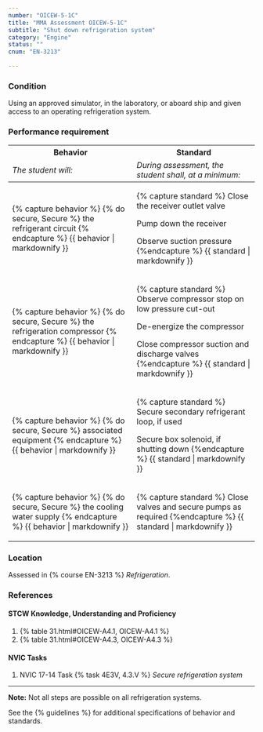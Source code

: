 ```yaml
---
number: "OICEW-5-1C"
title: "MMA Assessment OICEW-5-1C"
subtitle: "Shut down refrigeration system"
category: "Engine"
status: ""
cnum: "EN-3213"

---
```

### Condition

Using an approved simulator, in the laboratory, or aboard ship and given access to an operating refrigeration system.

### Performance requirement 

<table width='100%' class='Guidelines'>
 <thead>
 <tr>
     <th class='thirty'>Behavior</th>
     <th class='seventy'>Standard</th>
 </tr>
 <tr>
     <td><em>The student will:</em></td>
     <td><em>During assessment, the student shall, at a minimum:</em></td>
 </tr>
 </thead>
 <tbody>
 

<tr><td>

{% capture behavior %}
{% do secure, Secure %} the refrigerant circuit
{% endcapture %}
{{ behavior | markdownify }}

</td><td>

{% capture standard %}
Close the receiver outlet valve

Pump down the receiver

Observe suction pressure
{%endcapture %}
{{ standard | markdownify }}

</td></tr>



<tr><td>

{% capture behavior %}
{% do secure, Secure %} the refrigeration compressor
{% endcapture %}
{{ behavior | markdownify }}

</td><td>

{% capture standard %}
Observe compressor stop on low pressure cut-out

De-energize the compressor

Close compressor suction and discharge valves
{%endcapture %}
{{ standard | markdownify }}

</td></tr>



<tr><td>

{% capture behavior %}
{% do secure, Secure %} associated equipment
{% endcapture %}
{{ behavior | markdownify }}

</td><td>

{% capture standard %}
Secure secondary refrigerant loop, if used

Secure box solenoid, if shutting down
{%endcapture %}
{{ standard | markdownify }}

</td></tr>



<tr><td>

{% capture behavior %}
{% do secure, Secure %} the cooling water supply
{% endcapture %}
{{ behavior | markdownify }}

</td><td>

{% capture standard %}
Close valves and secure pumps as required
{%endcapture %}
{{ standard | markdownify }}

</td></tr>



 </tbody>
 </table>

### Location

Assessed in  {% course  EN-3213 %}  *Refrigeration*.

### References

#### STCW Knowledge, Understanding and Proficiency

1. {% table 31.html#OICEW-A4.1, OICEW-A4.1 %}
1. {% table 31.html#OICEW-A4.3, OICEW-A4.3 %}


#### NVIC Tasks

1. NVIC 17-14 Task {% task 4E3V, 4.3.V %} *Secure refrigeration system*



***

**Note:** Not all steps are possible on all refrigeration systems.

See the {% guidelines %} for additional specifications of behavior and standards.